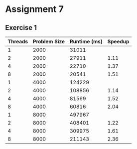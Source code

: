 # Assignment 7

## Exercise 1

| Threads | Problem Size | Runtime (ms) | Speedup |    
|---------|--------------|--------------|---------|
|       1 |         2000 |        31011 |         | 
|       2 |         2000 |        27911 |    1.11 |
|       4 |         2000 |        22710 |    1.37 |
|       8 |         2000 |        20541 |    1.51 |
|       1 |         4000 |       124229 |         |
|       2 |         4000 |       108856 |    1.14 |
|       4 |         4000 |        81569 |    1.52 |
|       8 |         4000 |        60816 |    2.04 |
|       1 |         8000 |       497967 |         |
|       2 |         8000 |       408401 |    1.22 |
|       4 |         8000 |       309975 |    1.61 | 
|       8 |         8000 |       211143 |    2.36 |
